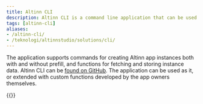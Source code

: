 ```yaml
---
title: Altinn CLI
description: Altinn CLI is a command line application that can be used by app owners to access Altinn APIs.
tags: [altinn-cli]
aliases:
- /altinn-cli/
- /teknologi/altinnstudio/solutions/cli/
---
```


The application supports commands for creating Altinn app instances both with and without prefill, and functions for fetching and storing instance data.
Altinn CLI can be [found on GitHub](https://github.com/Altinn/altinn-cli).
The application can be used as it, or extended with custom functions developed by the app owners themselves.



{{<children>}}